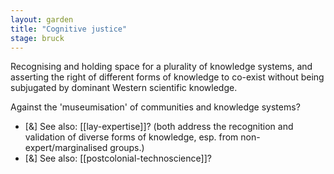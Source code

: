```yaml
---  
layout: garden
title: "Cognitive justice"
stage: bruck
---
```


Recognising and holding space for a plurality of knowledge systems, and asserting the right of different forms of knowledge to co-exist without being subjugated by dominant Western scientific knowledge.

Against the 'museumisation' of communities and knowledge systems?

- [&] See also: [[lay-expertise]]? (both address the recognition and validation of diverse forms of knowledge, esp. from non-expert/marginalised groups.)
- [&] See also: [[postcolonial-technoscience]]?
